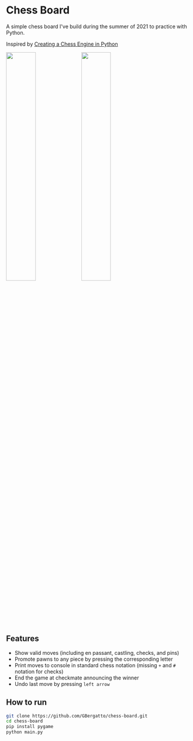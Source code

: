 # Chess Board

A simple chess board I've build during the summer of 2021 to practice with Python.

Inspired by [Creating a Chess Engine in Python](https://youtube.com/playlist?list=PLBwF487qi8MGU81nDGaeNE1EnNEPYWKY_)

<p float="left">
  <img src="https://user-images.githubusercontent.com/69045457/230572687-a8bd1f78-9512-4b14-82d1-fa5a1a9b891b.png" width=40% /> 
  <img src="https://user-images.githubusercontent.com/69045457/230572668-7d99e8c9-475e-4d56-b5ba-63c755366b15.png" width=40% />
</p>

## Features
- Show valid moves (including en passant, castling, checks, and pins)
- Promote pawns to any piece by pressing the corresponding letter
- Print moves to console in standard chess notation (missing `+` and `#` notation for checks)
- End the game at checkmate announcing the winner
- Undo last move by pressing `left arrow`


## How to run

```bash
git clone https://github.com/GBergatto/chess-board.git
cd chess-board
pip install pygame
python main.py
```
